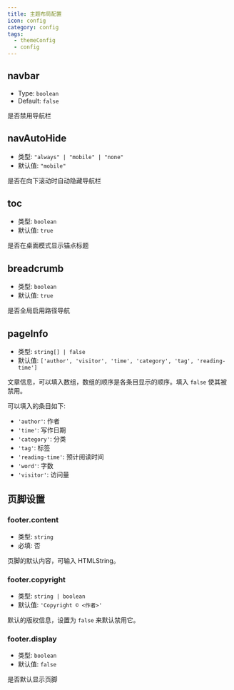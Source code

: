 ```yaml
---
title: 主题布局配置
icon: config
category: config
tags:
  - themeConfig
  - config
---
```


## navbar

- Type: `boolean`
- Default: `false`

是否禁用导航栏

## navAutoHide

- 类型: `"always" | "mobile" | "none"`
- 默认值: `"mobile"`

是否在向下滚动时自动隐藏导航栏

## toc

- 类型: `boolean`
- 默认值: `true`

是否在桌面模式显示锚点标题

## breadcrumb

- 类型: `boolean`
- 默认值: `true`

是否全局启用路径导航

## pageInfo

- 类型: `string[] | false`
- 默认值: `['author', 'visitor', 'time', 'category', 'tag', 'reading-time']`

文章信息，可以填入数组，数组的顺序是各条目显示的顺序。填入 `false` 使其被禁用。

可以填入的条目如下:

- `'author'`: 作者
- `'time'`: 写作日期
- `'category'`: 分类
- `'tag'`: 标签
- `'reading-time'`: 预计阅读时间
- `'word'`: 字数
- `'visitor'`: 访问量

## 页脚设置

### footer.content

- 类型: `string`
- 必填: 否

页脚的默认内容，可输入 HTMLString。

### footer.copyright

- 类型: `string | boolean`
- 默认值: `'Copyright © <作者>'`

默认的版权信息，设置为 `false` 来默认禁用它。

### footer.display

- 类型: `boolean`
- 默认值: `false`

是否默认显示页脚
